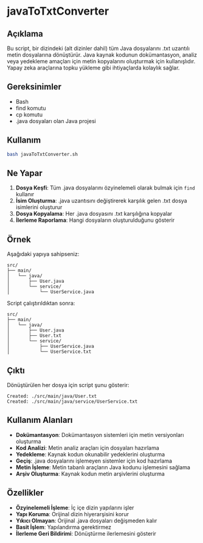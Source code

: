 # javaToTxtConverter

## Açıklama
Bu script, bir dizindeki (alt dizinler dahil) tüm Java dosyalarını .txt uzantılı metin dosyalarına dönüştürür. Java kaynak kodunun dokümantasyon, analiz veya yedekleme amaçları için metin kopyalarını oluşturmak için kullanışlıdır. Yapay zeka araçlarına topku yükleme gibi ihtiyaçlarda kolaylık sağlar.

## Gereksinimler
- Bash
- find komutu
- cp komutu
- .java dosyaları olan Java projesi

## Kullanım
```bash
bash javaToTxtConverter.sh
```

## Ne Yapar
1. **Dosya Keşfi**: Tüm .java dosyalarını özyinelemeli olarak bulmak için `find` kullanır
2. **İsim Oluşturma**: .java uzantısını değiştirerek karşılık gelen .txt dosya isimlerini oluşturur
3. **Dosya Kopyalama**: Her .java dosyasını .txt karşılığına kopyalar
4. **İlerleme Raporlama**: Hangi dosyaların oluşturulduğunu gösterir

## Örnek
Aşağıdaki yapıya sahipseniz:
```
src/
├── main/
│   └── java/
│       ├── User.java
│       └── service/
│           └── UserService.java
```

Script çalıştırıldıktan sonra:
```
src/
├── main/
│   └── java/
│       ├── User.java
│       ├── User.txt
│       └── service/
│           ├── UserService.java
│           └── UserService.txt
```

## Çıktı
Dönüştürülen her dosya için script şunu gösterir:
```
Created: ./src/main/java/User.txt
Created: ./src/main/java/service/UserService.txt
```

## Kullanım Alanları
- **Dokümantasyon**: Dokümantasyon sistemleri için metin versiyonları oluşturma
- **Kod Analizi**: Metin analiz araçları için dosyaları hazırlama
- **Yedekleme**: Kaynak kodun okunabilir yedeklerini oluşturma
- **Geçiş**: .java dosyalarını işlemeyen sistemler için kod hazırlama
- **Metin İşleme**: Metin tabanlı araçların Java kodunu işlemesini sağlama
- **Arşiv Oluşturma**: Kaynak kodun metin arşivlerini oluşturma

## Özellikler
- **Özyinelemeli İşleme**: İç içe dizin yapılarını işler
- **Yapı Koruma**: Orijinal dizin hiyerarşisini korur
- **Yıkıcı Olmayan**: Orijinal .java dosyaları değişmeden kalır
- **Basit İşlem**: Yapılandırma gerektirmez
- **İlerleme Geri Bildirimi**: Dönüştürme ilerlemesini gösterir